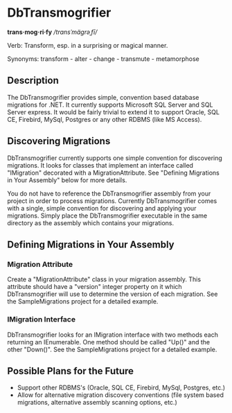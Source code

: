 ﻿DbTransmogrifier
================

**trans·mog·ri·fy** */transˈmägrəˌfī/*

Verb: Transform, esp. in a surprising or magical manner.

Synonyms: transform - alter - change - transmute - metamorphose

Description
-----------

The DbTransmogrifier provides simple, convention based database migrations for .NET.  It currently supports Microsoft SQL Server and SQL Server express.  It would be fairly trivial to extend it to support Oracle, SQL CE, Firebird, MySql, Postgres or any other RDBMS (like MS Access).


Discovering Migrations
----------------------

DbTransmogrifier currently supports one simple convention for discovering migrations.  It looks for classes that implement an interface called "IMigration" decorated with a MigrationAttribute.  See "Defining Migrations in Your Assembly" below for more details.

You do not have to reference the DbTransmogrifier assembly from your project in order to process migrations.  Currently DbTransmogrifier comes with a single, simple convention for discovering and applying your migrations.  Simply place the DbTransmogrifier executable in the same directory as the assembly which contains your migrations.


Defining Migrations in Your Assembly
------------------------------------

### Migration Attribute

Create a "MigrationAttribute" class in your migration assembly.  This attribute should have a "version" integer property on it which DbTransmogrifier will use to determine the version of each migration.  See the SampleMigrations project for a detailed example.


### IMigration Interface

DbTransmogrifier looks for an IMigration interface with two methods each returning an IEnumerable<string>.  One method should be called "Up()" and the other "Down()".  See the SampleMigrations project for a detailed example.


Possible Plans for the Future
-----------------------------

* Support other RDBMS's (Oracle, SQL CE, Firebird, MySql, Postgres, etc.)
* Allow for alternative migration discovery conventions (file system based migrations, alternative assembly scanning options, etc.)
